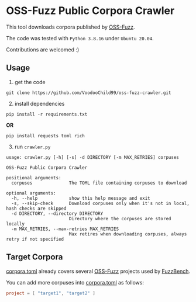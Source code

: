 # OSS-Fuzz Public Corpora Crawler
This tool downloads corpora published by [OSS-Fuzz](https://github.com/google/oss-fuzz).

The code was tested with `Python 3.8.16` under `Ubuntu 20.04`.

Contributions are welcomed :)

## Usage
1. get the code
```shell
git clone https://github.com/VoodooChild99/oss-fuzz-crawler.git
```

2. install dependencies
```shell
pip install -r requirements.txt
```
**OR**
```shell
pip install requests toml rich
```

3. run `crawler.py`
```shell
usage: crawler.py [-h] [-s] -d DIRECTORY [-m MAX_RETRIES] corpuses

OSS-Fuzz Public Corpora Crawler

positional arguments:
  corpuses              The TOML file containing corpuses to download

optional arguments:
  -h, --help            show this help message and exit
  -s, --skip-check      Download corpuses only when it's not in local, hash checks are skipped
  -d DIRECTORY, --directory DIRECTORY
                        Directory where the corpuses are stored locally
  -m MAX_RETRIES, --max-retries MAX_RETRIES
                        Max retires when downloading corpuses, always retry if not specified
```

## Target Corpora
[corpora.toml](./corpora.toml) already covers several [OSS-Fuzz](https://github.com/google/oss-fuzz) projects used by [FuzzBench](https://github.com/google/fuzzbench).

You can add more corpuses into [corpora.toml](./corpora.toml) as follows:
```toml
project = [ "target1", "target2" ]
```

